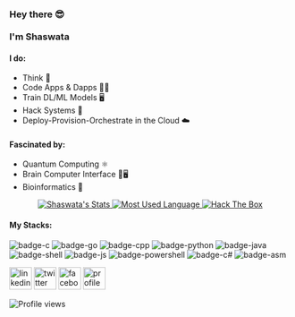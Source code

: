 <h3> Hey there 😎<br><br>
I'm Shaswata</h3> 

#### I do: 
- Think 🧠
- Code Apps & Dapps 👨‍💻 
- Train DL/ML Models 🖥️
- Hack Systems 👺
- Deploy-Provision-Orchestrate in the Cloud ☁️

#### Fascinated by: 
- Quantum Computing ⚛️
- Brain Computer Interface 🧠🖥️
- Bioinformatics 🧬

<p align="center">
  <a target="_blank" href="https://github.com/shaswata56" class="rich-diff-level-one">
    <img src="https://github-readme-stats.vercel.app/api?username=shaswata56&&show_icons=true&count_private=true&theme=radical" alt="Shaswata's Stats" >
  </a>
  <a target="_blank" href="https://github.com/shaswata56/shaswata56" class="rich-diff-level-one">
    <img src="https://github-readme-stats.vercel.app/api/top-langs/?username=shaswata56&layout=compact&theme=radical" alt="Most Used Language" >
  </a>
  <a target="_blank" href="https://www.hackthebox.eu/profile/89792" class="rich-diff-level-one">
    <img src="http://www.hackthebox.eu/badge/image/89792" alt="Hack The Box">
  </a>
</p>

#### My Stacks:
![badge-c](https://img.shields.io/badge/Language-C-555555?style=for-the-badge&logo=C) ![badge-go](https://img.shields.io/badge/Language-Go-00ADD8?style=for-the-badge&logo=Go) ![badge-cpp](https://img.shields.io/badge/Language-C++-f34b7d?style=for-the-badge&logo=C%2B%2B) ![badge-python](https://img.shields.io/badge/Language-Python-blue?style=for-the-badge&logo=Python) ![badge-java](https://img.shields.io/badge/Language-Java-b07219?style=for-the-badge&logo=Java) ![badge-shell](https://img.shields.io/badge/Language-Shell-89e051?style=for-the-badge&logo=gnu-bash) ![badge-js](https://img.shields.io/badge/Language-Javascript-f1e05a?style=for-the-badge&logo=javascript) ![badge-powershell](https://img.shields.io/badge/Language-PowerShell-012456?style=for-the-badge&logo=powershell) ![badge-c#](https://img.shields.io/badge/Language-C%23-178600?style=for-the-badge&logo=C-Sharp) ![badge-asm](https://img.shields.io/badge/Language-Assembly-6E4C13?style=for-the-badge&logo=assembly) 

<!-- 
<p align="center">
  <a href="https://github.com/shaswata56/Taos-Adventure">
    <img src="https://github-readme-stats.vercel.app/api/pin/?username=shaswata56&repo=Taos-Adventure" />
  </a>
  <a href="https://github.com/shaswata56/klogger">
    <img src="https://github-readme-stats.vercel.app/api/pin/?username=shaswata56&repo=klogger" />
  </a>
  <a href="https://github.com/shaswata56/deepblue">
    <img src="https://github-readme-stats.vercel.app/api/pin/?username=shaswata56&repo=deepblue" />
  </a>
  <a href="https://github.com/shaswata56/microOS">
    <img src="https://github-readme-stats.vercel.app/api/pin/?username=shaswata56&repo=microOS" />
  </a>
  <a href="https://github.com/shaswata56/Private-Chat">
    <img src="https://github-readme-stats.vercel.app/api/pin/?username=shaswata56&repo=Private-Chat" />
  </a>
  <a href="https://github.com/shaswata56/Facial_Expression_Recognition">
    <img src="https://github-readme-stats.vercel.app/api/pin/?username=shaswata56&repo=Facial_Expression_Recognition" />
  </a>
  <a href="https://github.com/shaswata56/argon2crypto">
    <img src="https://github-readme-stats.vercel.app/api/pin/?username=shaswata56&repo=argon2crypto" />
  </a>
  <a href="https://github.com/shaswata56/CheckSum_Util">
    <img src="https://github-readme-stats.vercel.app/api/pin/?username=shaswata56&repo=CheckSum_Util" />
  </a>
  <a href="https://github.com/shaswata56/User_Mode_Linux">
    <img src="https://github-readme-stats.vercel.app/api/pin/?username=shaswata56&repo=User_Mode_Linux" />
  </a>
  <a href="https://github.com/shaswata56/PostExploitation">
    <img src="https://github-readme-stats.vercel.app/api/pin/?username=shaswata56&repo=PostExploitation" />
  </a>
</p>
-->

[<img src='https://simpleicons.org/icons/linkedin.svg' alt='linkedin' height='40'>](https://www.linkedin.com/in/shaswata56)  [<img src='https://simpleicons.org/icons/twitter.svg' alt='twitter' height='40'>](https://twitter.com/shaswata56) [<img src='https://simpleicons.org/icons/facebook.svg' alt='facebook' height='40'>](https://facebook.com/shaswata56) [<img src='https://w7.pngwing.com/pngs/664/998/png-transparent-pie-chart-computer-icons-circle-monochrome-graph-of-a-function-pie.png' alt='profile status' height='40'>](https://profile-summary-for-github.com/user/shaswata56)


![Profile views](https://gpvc.arturio.dev/shaswata56)

